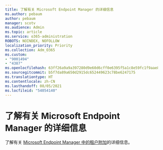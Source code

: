 ```yaml
---
title: 了解有关 Microsoft Endpoint Manager 的详细信息
ms.author: pebaum
author: pebaum
manager: scotv
ms.audience: Admin
ms.topic: article
ms.service: o365-administration
ROBOTS: NOINDEX, NOFOLLOW
localization_priority: Priority
ms.collection: Adm_O365
ms.custom:
- "9001494"
- "4387"
ms.openlocfilehash: 63ff26a9a9a397280d9e60d6cff0e6395f5a1c8e59fc1f9aae80925f4e2fdbe4
ms.sourcegitcommit: b5f7da89a650d2915dc652449623c78be6247175
ms.translationtype: HT
ms.contentlocale: zh-CN
ms.lasthandoff: 08/05/2021
ms.locfileid: "54054140"
---
```

# <a name="learn-more-about-microsoft-endpoint-manager"></a>了解有关 Microsoft Endpoint Manager 的详细信息

了解有关 [Microsoft Endpoint Manager 中的租户附加](https://docs.microsoft.com/configmgr/tenant-attach/)的详细信息。
